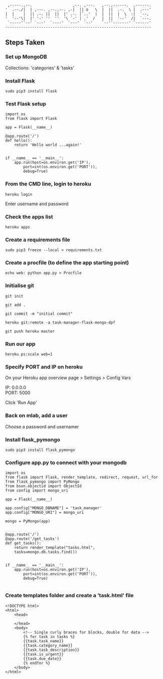
     ,-----.,--.                  ,--. ,---.   ,--.,------.  ,------.
    '  .--./|  | ,---. ,--.,--. ,-|  || o   \  |  ||  .-.  \ |  .---'
    |  |    |  || .-. ||  ||  |' .-. |`..'  |  |  ||  |  \  :|  `--, 
    '  '--'\|  |' '-' ''  ''  '\ `-' | .'  /   |  ||  '--'  /|  `---.
     `-----'`--' `---'  `----'  `---'  `--'    `--'`-------' `------'
    ----------------------------------------------------------------- 

## Steps Taken

### Set up MongoDB

Collections: 'categories' & 'tasks'

### Install Flask

``` sudo pip3 install flask ```

### Test Flask setup

``` 
import os
from flask import Flask

app = Flask(__name__)

@app.route('/')
def hello():
    return 'Hello world ...again!'
    

if __name__ == '__main__':
    app.run(host=os.environ.get('IP'),
        port=int(os.environ.get('PORT')),
        debug=True)
```

### From the CMD line, login to heroku

``` heroku login ```

Enter username and password

### Check the apps list

``` heroku apps ```

### Create a requirements file

``` sudo pip3 freeze --local > requirements.txt ```

### Create a procfile (to define the app starting point)

``` echo web: python app.py > Procfile ```

### Initialise git

``` git init ```

``` git add . ```

``` git commit -m "initial commit" ```

``` heroku git:remote -a task-manager-flask-mongo-dpf ```

``` git push heroku master ```

### Run our app

``` heroku ps:scale web=1 ```

### Specify PORT and IP on heroku

On your Heroku app overview page > Settings > Config Vars

IP: 0.0.0.0  
PORT: 5000

Click 'Run App'

### Back on mlab, add a user

Choose a password and usernamer

### Install flask_pymongo

``` sudo pip3 install flask_pymongo ```

### Configure app.py to connect with your mongodb

```
import os
from flask import Flask, render_template, redirect, request, url_for
from flask_pymongo import PyMongo
from bson.objectid import ObjectId
from config import mongo_uri

app = Flask(__name__)

app.config["MONGO_DBNAME"] = 'task_manager'
app.config["MONGO_URI"] = mongo_uri

mongo = PyMongo(app)


@app.route('/')
@app.route('/get_tasks')
def get_tasks():
    return render_template("tasks.html", 
    tasks=mongo.db.tasks.find())
    

if __name__ == '__main__':
    app.run(host=os.environ.get('IP'),
        port=int(os.environ.get('PORT')),
        debug=True)
        
```

### Create templates folder and create a 'task.html' file

```
<!DOCTYPE html>
<html>
    <head>
        
    </head>
    <body>
        <!-- Single curly braces for blocks, double for data -->
        {% for task in tasks %}
        {{task.task_name}}
        {{task.category_name}}
        {{task.task_description}}
        {{task.is_urgent}}
        {{task.due_date}}
        {% endfor %}
    </body>
</html>
```

